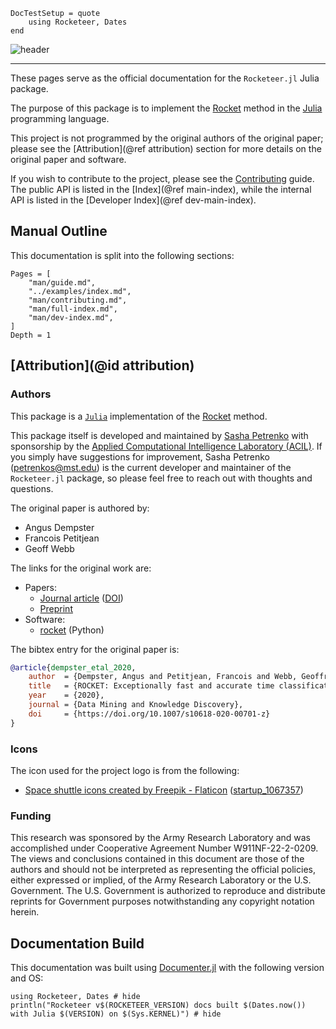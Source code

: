 ```@meta
DocTestSetup = quote
    using Rocketeer, Dates
end
```

![header](assets/downloads/header.png)

---

These pages serve as the official documentation for the `Rocketeer.jl` Julia package.

The purpose of this package is to implement the [Rocket](https://doi.org/10.1007/s10618-020-00701-z) method in the [Julia](https://julialang.org/) programming language.

This project is not programmed by the original authors of the original paper; please see the [Attribution](@ref attribution) section for more details on the original paper and software.

If you wish to contribute to the project, please see the [Contributing](@ref) guide.
The public API is listed in the [Index](@ref main-index), while the internal API is listed in the [Developer Index](@ref dev-main-index).

## Manual Outline

This documentation is split into the following sections:

```@contents
Pages = [
    "man/guide.md",
    "../examples/index.md",
    "man/contributing.md",
    "man/full-index.md",
    "man/dev-index.md",
]
Depth = 1
```

## [Attribution](@id attribution)

### Authors

This package is a [`Julia`](https://julialang.org/) implementation of the [Rocket](https://doi.org/10.1007/s10618-020-00701-z) method.

This package itself is developed and maintained by [Sasha Petrenko](https://github.com/AP6YC) with sponsorship by the [Applied Computational Intelligence Laboratory (ACIL)](https://acil.mst.edu/).
If you simply have suggestions for improvement, Sasha Petrenko ([petrenkos@mst.edu](mailto:petrenkos@mst.edu)) is the current developer and maintainer of the `Rocketeer.jl` package, so please feel free to reach out with thoughts and questions.

The original paper is authored by:

- Angus Dempster
- Francois Petitjean
- Geoff Webb

The links for the original work are:

- Papers:
  - [Journal article](https://link.springer.com/article/10.1007/s10618-020-00701-z) ([DOI](https://doi.org/10.1007/s10618-020-00701-z))
  - [Preprint](https://arxiv.org/abs/1910.13051)
- Software:
  - [rocket](https://github.com/angus924/rocket) (Python)

The bibtex entry for the original paper is:

```bibtex
@article{dempster_etal_2020,
    author  = {Dempster, Angus and Petitjean, Francois and Webb, Geoffrey I},
    title   = {ROCKET: Exceptionally fast and accurate time classification using random convolutional kernels},
    year    = {2020},
    journal = {Data Mining and Knowledge Discovery},
    doi     = {https://doi.org/10.1007/s10618-020-00701-z}
}
```

### Icons

The icon used for the project logo is from the following:

- [Space shuttle icons created by Freepik - Flaticon](https://www.flaticon.com/free-icons/space-shuttle) ([startup_1067357](https://www.flaticon.com/free-icon/startup_1067357))

### Funding

This research was sponsored by the Army Research Laboratory and was accomplished under Cooperative Agreement Number W911NF-22-2-0209.
The views and conclusions contained in this document are those of the authors and should not be interpreted as representing the official policies, either expressed or implied, of the Army Research Laboratory or the U.S. Government.
The U.S. Government is authorized to reproduce and distribute reprints for Government purposes notwithstanding any copyright notation herein.

## Documentation Build

This documentation was built using [Documenter.jl](https://github.com/JuliaDocs/Documenter.jl) with the following version and OS:

```@example
using Rocketeer, Dates # hide
println("Rocketeer v$(ROCKETEER_VERSION) docs built $(Dates.now()) with Julia $(VERSION) on $(Sys.KERNEL)") # hide
```
